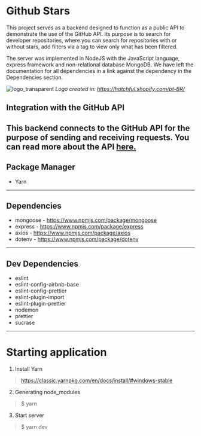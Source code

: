 # Github Stars
This project serves as a backend designed to function as a public API to demonstrate the use of the GitHub API. Its purpose is to search for developer repositories, where you can search for repositories with or without stars, add filters via a tag to view only what has been filtered.

The server was implemented in NodeJS with the JavaScript language, express framework and non-relational database MongoDB. We have left the documentation for all dependencies in a link against the dependency in the Dependencies section.

![logo_transparent](https://user-images.githubusercontent.com/56320849/117412467-34b8b580-aeeb-11eb-9448-624322ccc704.png)
<em>Logo created in: https://hatchful.shopify.com/pt-BR/</em>

<h2>Integration with the GitHub API <h2>
This backend connects to the GitHub API for the purpose of sending and receiving requests. You can read more about the API <a href="https://docs.github.com/en/rest">here.</a>



Package Manager
----------------------
 * Yarn 
-----------

 Dependencies
 ---------------------
* mongoose - https://www.npmjs.com/package/mongoose
* express - https://www.npmjs.com/package/express
* axios - https://www.npmjs.com/package/axios
* dotenv - https://www.npmjs.com/package/dotenv

-----------

Dev Dependencies
 ---------------------
* eslint
* eslint-config-airbnb-base
* eslint-config-prettier
* eslint-plugin-import
* eslint-plugin-prettier
* nodemon
* prettier
* sucrase
-----------


# Starting application
  1) Install Yarn
 > https://classic.yarnpkg.com/en/docs/install/#windows-stable

  2) Generating node_modules
 > $ yarn
  
  3) Start server
 > $ yarn dev
